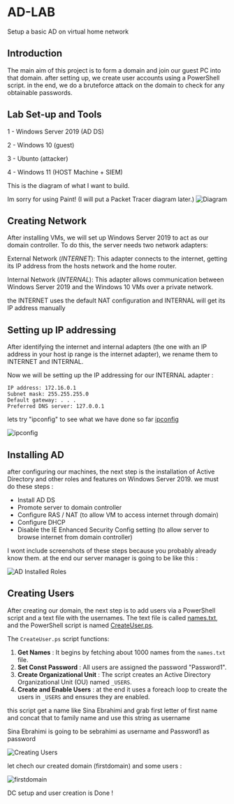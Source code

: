 # AD-LAB
Setup a basic AD on virtual home network

## Introduction

The main aim of this project is to form a domain and join our guest PC into that domain. after setting up, we create user accounts using a PowerShell script. in the end, we do a bruteforce attack on the domain to check for any obtainable passwords. 

## Lab Set-up and Tools

1 - Windows Server 2019 (AD DS)

2 - Windows 10 (guest)

3 - Ubunto (attacker)

4 - Windows 11 (HOST Machine + SIEM)

This is the diagram of what I want to build.

Im sorry for using Paint! (I will put a Packet Tracer diagram later.)
![Diagram](https://github.com/user-attachments/assets/4e5e8cb0-aecf-44e4-8891-bc7a310ca464)


## Creating Network

After installing VMs, we will set up Windows Server 2019 to act as our domain controller. To do this, the server needs two network adapters:

External Network (_INTERNET_): This adapter connects to the internet, getting its IP address from the hosts network and the home router.

Internal Network (_INTERNAL_): This adapter allows communication between Windows Server 2019 and the Windows 10 VMs over a private network.


the INTERNET uses the default NAT configuration and INTERNAL will get its IP address manually


## Setting up IP addressing

After identifying the internet and internal adapters (the one with an IP address in your host ip range is the internet adapter), we rename them to INTERNET and INTERNAL.

Now we will be setting up the IP addressing for our INTERNAL adapter :

    IP address: 172.16.0.1
    Subnet mask: 255.255.255.0
    Default gateway: . . .
    Preferred DNS server: 127.0.0.1

lets try "ipconfig" to see what we have done so far
[ipconfig](ipconfig.png)

![ipconfig](https://github.com/user-attachments/assets/4b8e5db7-b488-43f6-8f32-51026559ac53)

## Installing AD

after configuring our machines, the next step is the installation of Active Directory and other roles and features on Windows Server 2019.
we must do these steps :

* Install AD DS
* Promote server to domain controller
* Configure RAS / NAT (to allow VM to access internet through domain)
* Configure DHCP
* Disable the IE Enhanced Security Config setting (to allow server to browse internet from domain controller)

  
I wont include screenshots of these steps because you probably already know them.
at the end our server manager is going to be like this :

![AD Installed Roles](https://github.com/user-attachments/assets/cf085b50-b4b3-447e-9093-fbcccaccdd90)


## Creating Users

After creating our domain, the next step is to add users via a PowerShell script and a text file with the usernames. The text file is called [names.txt](names.txt), and the PowerShell script is named [CreateUser.ps](CreateUser.ps). 

The `CreateUser.ps` script functions:

1. **Get Names** : It begins by fetching about 1000 names from the `names.txt` file.
2. **Set Const Password** : All users are assigned the password "Password1".
3. **Create Organizational Unit** : The script creates an Active Directory Organizational Unit (OU) named `_USERS`.
4. **Create and Enable Users** : at the end it uses a foreach loop to create the users in `_USERS` and ensures they are enabled.

this script get a name like Sina Ebrahimi and grab first letter of first name and concat that to family name and use this string as username

Sina Ebrahimi is going to be sebrahimi as username and Password1 as password

![Creating Users](https://github.com/user-attachments/assets/f2ed9d93-c5cb-4317-a4e9-49fd474330b2)

let chech our created domain (firstdomain) and some users :

![firstdomain](https://github.com/user-attachments/assets/b5b93de4-1e05-4d5c-aa2e-1fe3325eabc5)

DC setup and user creation is Done !


